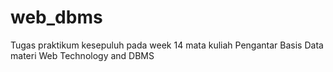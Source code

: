 # web_dbms
Tugas praktikum kesepuluh pada week 14 mata kuliah Pengantar Basis Data materi Web Technology and DBMS
